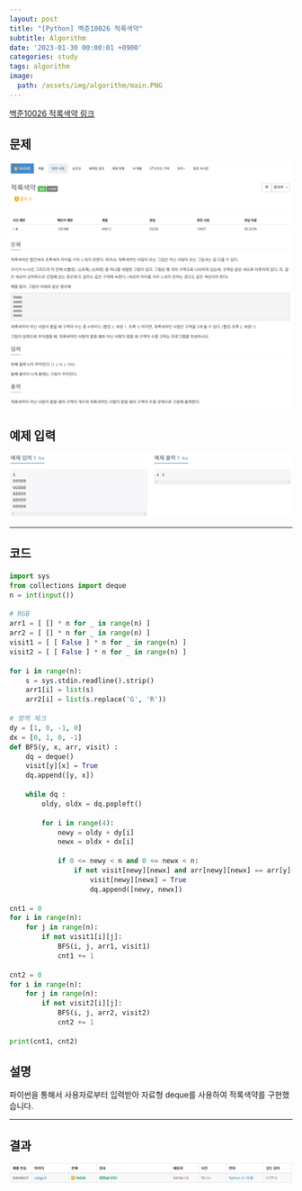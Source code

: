 ```yaml
---
layout: post
title: "[Python] 백준10026 적록색약"
subtitle: Algorithm
date: '2023-01-30 00:00:01 +0900'
categories: study
tags: algorithm
image:
  path: /assets/img/algorithm/main.PNG
---
```


[백준10026 적록색약 링크](https://www.acmicpc.net/problem/10026)

<!--more-->

## 문제
![문제](/assets/img/algorithm/230130/문제-적록색약.PNG)

## 예제 입력
![예제](/assets/img/algorithm/230130/예제-적록색약.PNG)

---

## 코드
```Python
import sys
from collections import deque 
n = int(input())

# RGB
arr1 = [ [] * n for _ in range(n) ]
arr2 = [ [] * n for _ in range(n) ]
visit1 = [ [ False ] * n for _ in range(n) ]
visit2 = [ [ False ] * n for _ in range(n) ]

for i in range(n):
    s = sys.stdin.readline().strip()
    arr1[i] = list(s)
    arr2[i] = list(s.replace('G', 'R'))

# 영역 체크
dy = [1, 0, -1, 0]
dx = [0, 1, 0, -1]
def BFS(y, x, arr, visit) :  
    dq = deque()
    visit[y][x] = True
    dq.append([y, x])

    while dq :
        oldy, oldx = dq.popleft()

        for i in range(4):
            newy = oldy + dy[i]
            newx = oldx + dx[i]

            if 0 <= newy < n and 0 <= newx < n:
                if not visit[newy][newx] and arr[newy][newx] == arr[y][x]:
                    visit[newy][newx] = True
                    dq.append([newy, newx])      

cnt1 = 0
for i in range(n):
    for j in range(n):
        if not visit1[i][j]:        
            BFS(i, j, arr1, visit1)
            cnt1 += 1

cnt2 = 0
for i in range(n):
    for j in range(n):
        if not visit2[i][j]:        
            BFS(i, j, arr2, visit2)
            cnt2 += 1

print(cnt1, cnt2)
```
## 설명
파이썬을 통해서 사용자로부터 입력받아 자료형 deque를 사용하여 적록색약를 구현했습니다. <br>

---

## 결과
![결과](/assets/img/algorithm/230130/결과-적록색약.PNG)